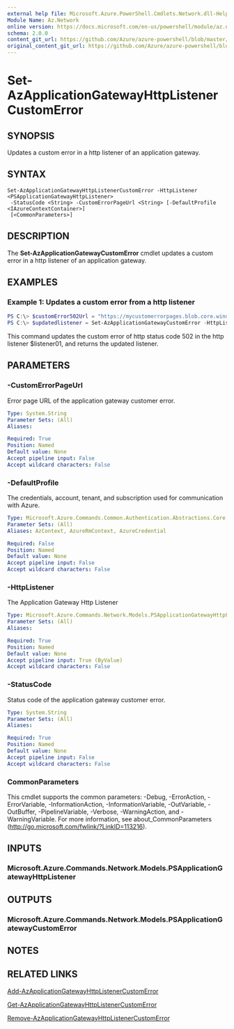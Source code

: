 ```yaml
---
external help file: Microsoft.Azure.PowerShell.Cmdlets.Network.dll-Help.xml
Module Name: Az.Network
online version: https://docs.microsoft.com/en-us/powershell/module/az.network/set-azapplicationgatewayhttplistenercustomerror
schema: 2.0.0
content_git_url: https://github.com/Azure/azure-powershell/blob/master/src/Network/Network/help/Set-AzApplicationGatewayHttpListenerCustomError.md
original_content_git_url: https://github.com/Azure/azure-powershell/blob/master/src/Network/Network/help/Set-AzApplicationGatewayHttpListenerCustomError.md
---
```


# Set-AzApplicationGatewayHttpListenerCustomError

## SYNOPSIS
Updates a custom error in a http listener of an application gateway.

## SYNTAX

```
Set-AzApplicationGatewayHttpListenerCustomError -HttpListener <PSApplicationGatewayHttpListener>
 -StatusCode <String> -CustomErrorPageUrl <String> [-DefaultProfile <IAzureContextContainer>]
 [<CommonParameters>]
```

## DESCRIPTION
The **Set-AzApplicationGatewayCustomError** cmdlet updates a custom error in a http listener of an application gateway.

## EXAMPLES

### Example 1: Updates a custom error from a http listener
```powershell
PS C:\> $customError502Url = "https://mycustomerrorpages.blob.core.windows.net/errorpages/502.htm"
PS C:\> $updatedlistener = Set-AzApplicationGatewayCustomError -HttpListener $listener01 -StatusCode HttpStatus502 -CustomErrorPageUrl $customError502Url
```

This command updates the custom error of http status code 502 in the http listener $listener01, and returns the updated listener.

## PARAMETERS

### -CustomErrorPageUrl
Error page URL of the application gateway customer error.

```yaml
Type: System.String
Parameter Sets: (All)
Aliases:

Required: True
Position: Named
Default value: None
Accept pipeline input: False
Accept wildcard characters: False
```

### -DefaultProfile
The credentials, account, tenant, and subscription used for communication with Azure.

```yaml
Type: Microsoft.Azure.Commands.Common.Authentication.Abstractions.Core.IAzureContextContainer
Parameter Sets: (All)
Aliases: AzContext, AzureRmContext, AzureCredential

Required: False
Position: Named
Default value: None
Accept pipeline input: False
Accept wildcard characters: False
```

### -HttpListener
The Application Gateway Http Listener

```yaml
Type: Microsoft.Azure.Commands.Network.Models.PSApplicationGatewayHttpListener
Parameter Sets: (All)
Aliases:

Required: True
Position: Named
Default value: None
Accept pipeline input: True (ByValue)
Accept wildcard characters: False
```

### -StatusCode
Status code of the application gateway customer error.

```yaml
Type: System.String
Parameter Sets: (All)
Aliases:

Required: True
Position: Named
Default value: None
Accept pipeline input: False
Accept wildcard characters: False
```

### CommonParameters
This cmdlet supports the common parameters: -Debug, -ErrorAction, -ErrorVariable, -InformationAction, -InformationVariable, -OutVariable, -OutBuffer, -PipelineVariable, -Verbose, -WarningAction, and -WarningVariable. For more information, see about_CommonParameters (http://go.microsoft.com/fwlink/?LinkID=113216).

## INPUTS

### Microsoft.Azure.Commands.Network.Models.PSApplicationGatewayHttpListener

## OUTPUTS

### Microsoft.Azure.Commands.Network.Models.PSApplicationGatewayCustomError

## NOTES

## RELATED LINKS

[Add-AzApplicationGatewayHttpListenerCustomError](./Add-AzApplicationGatewayHttpListenerCustomError.md)

[Get-AzApplicationGatewayHttpListenerCustomError](./Get-AzApplicationGatewayHttpListenerCustomError.md)

[Remove-AzApplicationGatewayHttpListenerCustomError](./Remove-AzApplicationGatewayHttpListenerCustomError.md)
